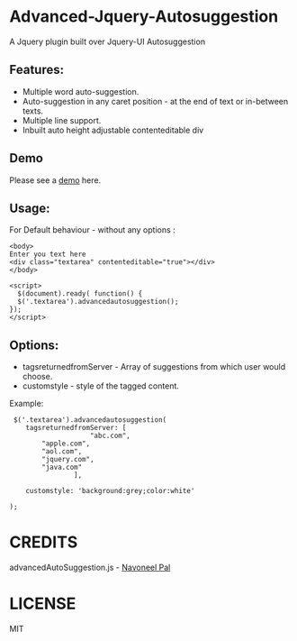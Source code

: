 Advanced-Jquery-Autosuggestion
==============================

A Jquery plugin built over Jquery-UI Autosuggestion


Features:
--------
* Multiple word auto-suggestion.
* Auto-suggestion in any caret position - at the end of text or in-between texts.
* Multiple line support.
* Inbuilt auto height adjustable contenteditable div

Demo
----
Please see a [demo](http://htmlpreview.github.io/?https://github.com/navoneel/Advanced-Jquery-Autosuggestion/blob/master/example.html) here.

Usage:
-----
For Default behaviour - without any options :

    <body>
    Enter you text here
    <div class="textarea" contenteditable="true"></div>
    </body>
    
    <script>
      $(document).ready( function() {
      $('.textarea').advancedautosuggestion();
    });
    </script>


Options:
-------
* tagsreturnedfromServer - Array of suggestions from which user would choose.
* customstyle - style of the tagged content.

Example:
    
     $('.textarea').advancedautosuggestion(   
        tagsreturnedfromServer: [
                        "abc.com",
			"apple.com",
			"aol.com",
			"jquery.com",
			"java.com"
                    ],
        
        customstyle: 'background:grey;color:white'
        
    );

CREDITS
=======
advancedAutoSuggestion.js - [Navoneel Pal](https://github.com/navoneel)

LICENSE
=======
MIT
